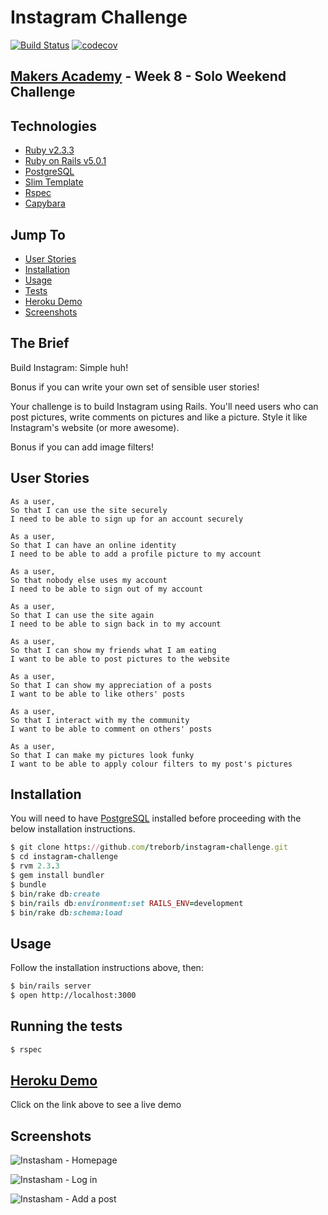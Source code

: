 # Instagram Challenge

[![Build Status](https://travis-ci.org/treborb/instagram-challenge.svg?branch=master)](https://travis-ci.org/treborb/instagram-challenge)
[![codecov](https://codecov.io/gh/treborb/instagram-challenge/branch/master/graph/badge.svg)](https://codecov.io/gh/treborb/instagram-challenge)

## [Makers Academy](http://www.makersacademy.com) - Week 8 - Solo Weekend Challenge

## Technologies
* [Ruby v2.3.3](https://www.ruby-lang.org/en/)
* [Ruby on Rails v5.0.1](http://rubyonrails.org/)
* [PostgreSQL](https://www.postgresql.org/)
* [Slim Template](http://slim-lang.com/)
* [Rspec](http://rspec.info/)
* [Capybara](https://github.com/teamcapybara/capybara)

## Jump To
* [User Stories](#user-stories)
* [Installation](#install)
* [Usage](#usage)
* [Tests](#tests)
* [Heroku Demo](#demo)
* [Screenshots](#screenshots)

## The Brief

Build Instagram: Simple huh!

Bonus if you can write your own set of sensible user stories!

Your challenge is to build Instagram using Rails. You'll need users who can post pictures, write comments on pictures and like a picture. Style it like Instagram's website (or more awesome).

Bonus if you can add image filters!

## <a name="user-stories">User Stories</a>

```
As a user,
So that I can use the site securely
I need to be able to sign up for an account securely

As a user,
So that I can have an online identity
I need to be able to add a profile picture to my account

As a user,
So that nobody else uses my account
I need to be able to sign out of my account

As a user,
So that I can use the site again
I need to be able to sign back in to my account

As a user,
So that I can show my friends what I am eating
I want to be able to post pictures to the website

As a user,
So that I can show my appreciation of a posts
I want to be able to like others' posts

As a user,
So that I interact with my the community
I want to be able to comment on others' posts

As a user,
So that I can make my pictures look funky
I want to be able to apply colour filters to my post's pictures
```

## <a name="install">Installation</a>

You will need to have [PostgreSQL](https://www.postgresql.org/) installed before proceeding with the below installation instructions.

```ruby
$ git clone https://github.com/treborb/instagram-challenge.git
$ cd instagram-challenge
$ rvm 2.3.3
$ gem install bundler
$ bundle
$ bin/rake db:create
$ bin/rails db:environment:set RAILS_ENV=development
$ bin/rake db:schema:load
```

## <a name="usage">Usage</a>

Follow the installation instructions above, then:

```sh
$ bin/rails server
$ open http://localhost:3000
```

## <a name="tests">Running the tests</a>

```sh
$ rspec
```

## <a name="demo">[Heroku Demo](http://robs-instasham.herokuapp.com/)</a>
Click on the link above to see a live demo

## <a name="screenshots">Screenshots</a>

![Instasham - Homepage](http://0127599070f05b20f2ae-cf41a704c6c093350fcb8a1fb943b3e5.r25.cf5.rackcdn.com/github-readme-images/instasham/home.png)

![Instasham - Log in](http://0127599070f05b20f2ae-cf41a704c6c093350fcb8a1fb943b3e5.r25.cf5.rackcdn.com/github-readme-images/instasham/log-in.png)

![Instasham - Add a post](http://0127599070f05b20f2ae-cf41a704c6c093350fcb8a1fb943b3e5.r25.cf5.rackcdn.com/github-readme-images/instasham/add-post.png)
